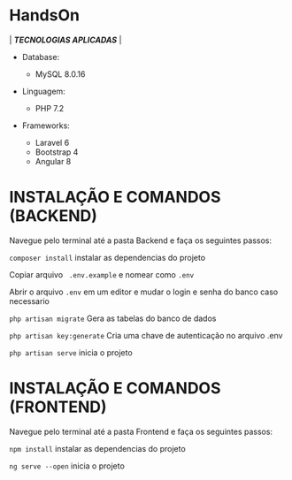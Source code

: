 # HandsOn


| ***TECNOLOGIAS APLICADAS*** |  

* Database:
  * MySQL 8.0.16

* Linguagem:
  * PHP 7.2
* Frameworks:

    * Laravel 6  
    * Bootstrap 4  
    * Angular 8  
# INSTALAÇÃO E COMANDOS (BACKEND)
Navegue  pelo terminal até a pasta Backend e faça os seguintes passos:

```composer install``` instalar as dependencias do projeto  

Copiar arquivo ``` .env.example```  e nomear como ```.env``` 

Abrir o arquivo ```.env``` em um editor e mudar o login e senha do banco caso necessario

```php artisan migrate``` Gera as tabelas do banco de   dados    

```php artisan key:generate``` Cria uma chave de autenticação no arquivo .env

```php artisan serve```  inicia o projeto

# INSTALAÇÃO E COMANDOS (FRONTEND)
Navegue  pelo terminal até a pasta Frontend e faça os seguintes passos:  

```npm install``` instalar as dependencias do projeto


```ng serve --open``` inicia o projeto

